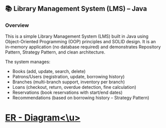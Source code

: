 ## 📚 Library Management System (LMS) – Java
### Overview

This is a simple Library Management System (LMS) built in Java using Object-Oriented Programming (OOP) principles and SOLID design.
It is an in-memory application (no database required) and demonstrates Repository Pattern, Strategy Pattern, and clean architecture.

The system manages:

- Books (add, update, search, delete)
- Patrons/Users (registration, update, borrowing history)
- Branches (multi-branch support, inventory per branch)
- Loans (checkout, return, overdue detection, fine calculation)
- Reservations (book reservations with start/end dates)
- Recommendations (based on borrowing history – Strategy Pattern)

# <u> ER - Diagram<\u>
